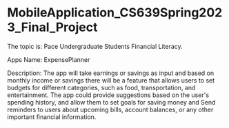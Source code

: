 # MobileApplication_CS639Spring2023_Final_Project
The topic is: Pace Undergraduate Students Financial Literacy.

Apps Name: ExpensePlanner

Description:
The app will take earnings or savings as input and based on  monthly income or savings there will be a feature that allows users to set budgets for different categories, such as food, transportation, and entertainment. The app could provide suggestions based on the user's spending history, and allow them to set goals for saving money and Send reminders to users about upcoming bills, account balances, or any other important financial information.






